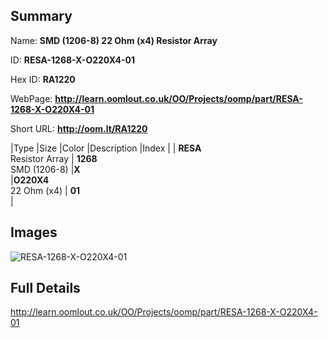 

## Summary
 
Name: __SMD (1206-8) 22 Ohm (x4) Resistor Array__

ID: __RESA-1268-X-O220X4-01__

Hex ID: __RA1220__

WebPage: __http://learn.oomlout.co.uk/OO/Projects/oomp/part/RESA-1268-X-O220X4-01__

Short URL: __http://oom.lt/RA1220__


|Type   |Size   |Color   |Description   |Index   |
| __RESA__ <br>Resistor Array  | __1268__<br>SMD (1206-8)   |__X__<br>    |__O220X4__<br>22 Ohm (x4)    | __01__<br>  |


## Images
![RESA-1268-X-O220X4-01](http://oomlout.com/oomp-gen/parts/RESA-1268-X-O220X4-01/RESA-1268-X-O220X4-01_420.jpg)

## Full Details

 http://learn.oomlout.co.uk/OO/Projects/oomp/part/RESA-1268-X-O220X4-01


